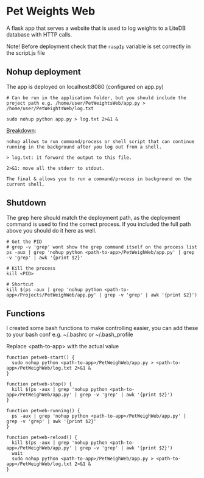 # Pet Weights Web
A flask app that serves a website that is used to log weights to a LiteDB database with HTTP calls.

Note! Before deployment check that the `raspIp` variable is set correctly in the script.js file

## Nohup deployment
The app is deployed on localhost:8080 (configured on app.py)
```
# Can be run in the application folder, but you should include the project path e.g. /home/user/PetWeightsWeb/app.py > /home/user/PetWeightsWeb/log.txt

sudo nohup python app.py > log.txt 2>&1 &
```

[Breakdown](https://stackoverflow.com/questions/36465899/how-to-run-flask-server-in-the-background):
```
nohup allows to run command/process or shell script that can continue running in the background after you log out from a shell.

> log.txt: it forword the output to this file.

2>&1: move all the stderr to stdout.

The final & allows you to run a command/process in background on the current shell.
```

## Shutdown
The grep here should match the deployment path, as the deployment command is used to find the correct process.
If you included the full path above you should do it here as well.
```
# Get the PID
# grep -v 'grep' wont show the grep command itself on the process list
ps -aux | grep 'nohup python <path-to-app>/PetWeighWeb/app.py' | grep -v 'grep' | awk '{print $2}'

# Kill the process
kill <PID>

# Shortcut
kill $(ps -aux | grep 'nohup python <path-to-app>/Projects/PetWeighWeb/app.py' | grep -v 'grep' | awk '{print $2}')
```

## Functions
I created some bash functions to make controlling easier, you can add these to your bash conf e.g. ~/.bashrc or ~/.bash_profile

Replace \<path-to-app> with the actual value
```
function petweb-start() {
  sudo nohup python <path-to-app>/PetWeighWeb/app.py > <path-to-app>/PetWeighWeb/log.txt 2>&1 &
}

function petweb-stop() {
  kill $(ps -aux | grep 'nohup python <path-to-app>/PetWeighWeb/app.py' | grep -v 'grep' | awk '{print $2}')
}

function petweb-running() {
  ps -aux | grep 'nohup python <path-to-app>/PetWeighWeb/app.py' | grep -v 'grep' | awk '{print $2}'
}

function petweb-reload() {
  kill $(ps -aux | grep 'nohup python <path-to-app>/PetWeighWeb/app.py' | grep -v 'grep' | awk '{print $2}')
  wait
  sudo nohup python <path-to-app>/PetWeighWeb/app.py > <path-to-app>/PetWeighWeb/log.txt 2>&1 &
}
```
